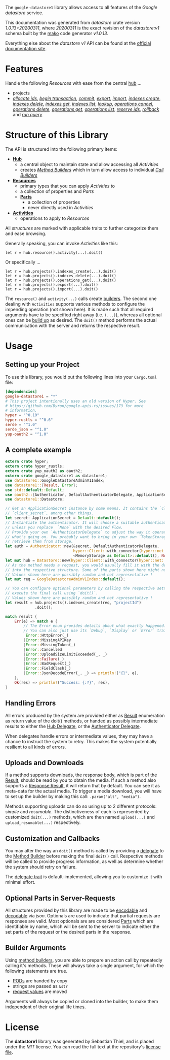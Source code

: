 <!---
DO NOT EDIT !
This file was generated automatically from 'src/mako/api/README.md.mako'
DO NOT EDIT !
-->
The `google-datastore1` library allows access to all features of the *Google datastore* service.

This documentation was generated from *datastore* crate version *1.0.13+20200311*, where *20200311* is the exact revision of the *datastore:v1* schema built by the [mako](http://www.makotemplates.org/) code generator *v1.0.13*.

Everything else about the *datastore* *v1* API can be found at the
[official documentation site](https://cloud.google.com/datastore/).
# Features

Handle the following *Resources* with ease from the central [hub](https://docs.rs/google-datastore1/1.0.13+20200311/google_datastore1/struct.Datastore.html) ... 

* projects
 * [*allocate ids*](https://docs.rs/google-datastore1/1.0.13+20200311/google_datastore1/struct.ProjectAllocateIdCall.html), [*begin transaction*](https://docs.rs/google-datastore1/1.0.13+20200311/google_datastore1/struct.ProjectBeginTransactionCall.html), [*commit*](https://docs.rs/google-datastore1/1.0.13+20200311/google_datastore1/struct.ProjectCommitCall.html), [*export*](https://docs.rs/google-datastore1/1.0.13+20200311/google_datastore1/struct.ProjectExportCall.html), [*import*](https://docs.rs/google-datastore1/1.0.13+20200311/google_datastore1/struct.ProjectImportCall.html), [*indexes create*](https://docs.rs/google-datastore1/1.0.13+20200311/google_datastore1/struct.ProjectIndexeCreateCall.html), [*indexes delete*](https://docs.rs/google-datastore1/1.0.13+20200311/google_datastore1/struct.ProjectIndexeDeleteCall.html), [*indexes get*](https://docs.rs/google-datastore1/1.0.13+20200311/google_datastore1/struct.ProjectIndexeGetCall.html), [*indexes list*](https://docs.rs/google-datastore1/1.0.13+20200311/google_datastore1/struct.ProjectIndexeListCall.html), [*lookup*](https://docs.rs/google-datastore1/1.0.13+20200311/google_datastore1/struct.ProjectLookupCall.html), [*operations cancel*](https://docs.rs/google-datastore1/1.0.13+20200311/google_datastore1/struct.ProjectOperationCancelCall.html), [*operations delete*](https://docs.rs/google-datastore1/1.0.13+20200311/google_datastore1/struct.ProjectOperationDeleteCall.html), [*operations get*](https://docs.rs/google-datastore1/1.0.13+20200311/google_datastore1/struct.ProjectOperationGetCall.html), [*operations list*](https://docs.rs/google-datastore1/1.0.13+20200311/google_datastore1/struct.ProjectOperationListCall.html), [*reserve ids*](https://docs.rs/google-datastore1/1.0.13+20200311/google_datastore1/struct.ProjectReserveIdCall.html), [*rollback*](https://docs.rs/google-datastore1/1.0.13+20200311/google_datastore1/struct.ProjectRollbackCall.html) and [*run query*](https://docs.rs/google-datastore1/1.0.13+20200311/google_datastore1/struct.ProjectRunQueryCall.html)




# Structure of this Library

The API is structured into the following primary items:

* **[Hub](https://docs.rs/google-datastore1/1.0.13+20200311/google_datastore1/struct.Datastore.html)**
    * a central object to maintain state and allow accessing all *Activities*
    * creates [*Method Builders*](https://docs.rs/google-datastore1/1.0.13+20200311/google_datastore1/trait.MethodsBuilder.html) which in turn
      allow access to individual [*Call Builders*](https://docs.rs/google-datastore1/1.0.13+20200311/google_datastore1/trait.CallBuilder.html)
* **[Resources](https://docs.rs/google-datastore1/1.0.13+20200311/google_datastore1/trait.Resource.html)**
    * primary types that you can apply *Activities* to
    * a collection of properties and *Parts*
    * **[Parts](https://docs.rs/google-datastore1/1.0.13+20200311/google_datastore1/trait.Part.html)**
        * a collection of properties
        * never directly used in *Activities*
* **[Activities](https://docs.rs/google-datastore1/1.0.13+20200311/google_datastore1/trait.CallBuilder.html)**
    * operations to apply to *Resources*

All *structures* are marked with applicable traits to further categorize them and ease browsing.

Generally speaking, you can invoke *Activities* like this:

```Rust,ignore
let r = hub.resource().activity(...).doit()
```

Or specifically ...

```ignore
let r = hub.projects().indexes_create(...).doit()
let r = hub.projects().indexes_delete(...).doit()
let r = hub.projects().operations_get(...).doit()
let r = hub.projects().export(...).doit()
let r = hub.projects().import(...).doit()
```

The `resource()` and `activity(...)` calls create [builders][builder-pattern]. The second one dealing with `Activities` 
supports various methods to configure the impending operation (not shown here). It is made such that all required arguments have to be 
specified right away (i.e. `(...)`), whereas all optional ones can be [build up][builder-pattern] as desired.
The `doit()` method performs the actual communication with the server and returns the respective result.

# Usage

## Setting up your Project

To use this library, you would put the following lines into your `Cargo.toml` file:

```toml
[dependencies]
google-datastore1 = "*"
# This project intentionally uses an old version of Hyper. See
# https://github.com/Byron/google-apis-rs/issues/173 for more
# information.
hyper = "^0.10"
hyper-rustls = "^0.6"
serde = "^1.0"
serde_json = "^1.0"
yup-oauth2 = "^1.0"
```

## A complete example

```Rust
extern crate hyper;
extern crate hyper_rustls;
extern crate yup_oauth2 as oauth2;
extern crate google_datastore1 as datastore1;
use datastore1::GoogleDatastoreAdminV1Index;
use datastore1::{Result, Error};
use std::default::Default;
use oauth2::{Authenticator, DefaultAuthenticatorDelegate, ApplicationSecret, MemoryStorage};
use datastore1::Datastore;

// Get an ApplicationSecret instance by some means. It contains the `client_id` and 
// `client_secret`, among other things.
let secret: ApplicationSecret = Default::default();
// Instantiate the authenticator. It will choose a suitable authentication flow for you, 
// unless you replace  `None` with the desired Flow.
// Provide your own `AuthenticatorDelegate` to adjust the way it operates and get feedback about 
// what's going on. You probably want to bring in your own `TokenStorage` to persist tokens and
// retrieve them from storage.
let auth = Authenticator::new(&secret, DefaultAuthenticatorDelegate,
                              hyper::Client::with_connector(hyper::net::HttpsConnector::new(hyper_rustls::TlsClient::new())),
                              <MemoryStorage as Default>::default(), None);
let mut hub = Datastore::new(hyper::Client::with_connector(hyper::net::HttpsConnector::new(hyper_rustls::TlsClient::new())), auth);
// As the method needs a request, you would usually fill it with the desired information
// into the respective structure. Some of the parts shown here might not be applicable !
// Values shown here are possibly random and not representative !
let mut req = GoogleDatastoreAdminV1Index::default();

// You can configure optional parameters by calling the respective setters at will, and
// execute the final call using `doit()`.
// Values shown here are possibly random and not representative !
let result = hub.projects().indexes_create(req, "projectId")
             .doit();

match result {
    Err(e) => match e {
        // The Error enum provides details about what exactly happened.
        // You can also just use its `Debug`, `Display` or `Error` traits
         Error::HttpError(_)
        |Error::MissingAPIKey
        |Error::MissingToken(_)
        |Error::Cancelled
        |Error::UploadSizeLimitExceeded(_, _)
        |Error::Failure(_)
        |Error::BadRequest(_)
        |Error::FieldClash(_)
        |Error::JsonDecodeError(_, _) => println!("{}", e),
    },
    Ok(res) => println!("Success: {:?}", res),
}

```
## Handling Errors

All errors produced by the system are provided either as [Result](https://docs.rs/google-datastore1/1.0.13+20200311/google_datastore1/enum.Result.html) enumeration as return value of 
the doit() methods, or handed as possibly intermediate results to either the 
[Hub Delegate](https://docs.rs/google-datastore1/1.0.13+20200311/google_datastore1/trait.Delegate.html), or the [Authenticator Delegate](https://docs.rs/yup-oauth2/*/yup_oauth2/trait.AuthenticatorDelegate.html).

When delegates handle errors or intermediate values, they may have a chance to instruct the system to retry. This 
makes the system potentially resilient to all kinds of errors.

## Uploads and Downloads
If a method supports downloads, the response body, which is part of the [Result](https://docs.rs/google-datastore1/1.0.13+20200311/google_datastore1/enum.Result.html), should be
read by you to obtain the media.
If such a method also supports a [Response Result](https://docs.rs/google-datastore1/1.0.13+20200311/google_datastore1/trait.ResponseResult.html), it will return that by default.
You can see it as meta-data for the actual media. To trigger a media download, you will have to set up the builder by making
this call: `.param("alt", "media")`.

Methods supporting uploads can do so using up to 2 different protocols: 
*simple* and *resumable*. The distinctiveness of each is represented by customized 
`doit(...)` methods, which are then named `upload(...)` and `upload_resumable(...)` respectively.

## Customization and Callbacks

You may alter the way an `doit()` method is called by providing a [delegate](https://docs.rs/google-datastore1/1.0.13+20200311/google_datastore1/trait.Delegate.html) to the 
[Method Builder](https://docs.rs/google-datastore1/1.0.13+20200311/google_datastore1/trait.CallBuilder.html) before making the final `doit()` call. 
Respective methods will be called to provide progress information, as well as determine whether the system should 
retry on failure.

The [delegate trait](https://docs.rs/google-datastore1/1.0.13+20200311/google_datastore1/trait.Delegate.html) is default-implemented, allowing you to customize it with minimal effort.

## Optional Parts in Server-Requests

All structures provided by this library are made to be [encodable](https://docs.rs/google-datastore1/1.0.13+20200311/google_datastore1/trait.RequestValue.html) and 
[decodable](https://docs.rs/google-datastore1/1.0.13+20200311/google_datastore1/trait.ResponseResult.html) via *json*. Optionals are used to indicate that partial requests are responses 
are valid.
Most optionals are are considered [Parts](https://docs.rs/google-datastore1/1.0.13+20200311/google_datastore1/trait.Part.html) which are identifiable by name, which will be sent to 
the server to indicate either the set parts of the request or the desired parts in the response.

## Builder Arguments

Using [method builders](https://docs.rs/google-datastore1/1.0.13+20200311/google_datastore1/trait.CallBuilder.html), you are able to prepare an action call by repeatedly calling it's methods.
These will always take a single argument, for which the following statements are true.

* [PODs][wiki-pod] are handed by copy
* strings are passed as `&str`
* [request values](https://docs.rs/google-datastore1/1.0.13+20200311/google_datastore1/trait.RequestValue.html) are moved

Arguments will always be copied or cloned into the builder, to make them independent of their original life times.

[wiki-pod]: http://en.wikipedia.org/wiki/Plain_old_data_structure
[builder-pattern]: http://en.wikipedia.org/wiki/Builder_pattern
[google-go-api]: https://github.com/google/google-api-go-client

# License
The **datastore1** library was generated by Sebastian Thiel, and is placed 
under the *MIT* license.
You can read the full text at the repository's [license file][repo-license].

[repo-license]: https://github.com/Byron/google-apis-rsblob/master/LICENSE.md
